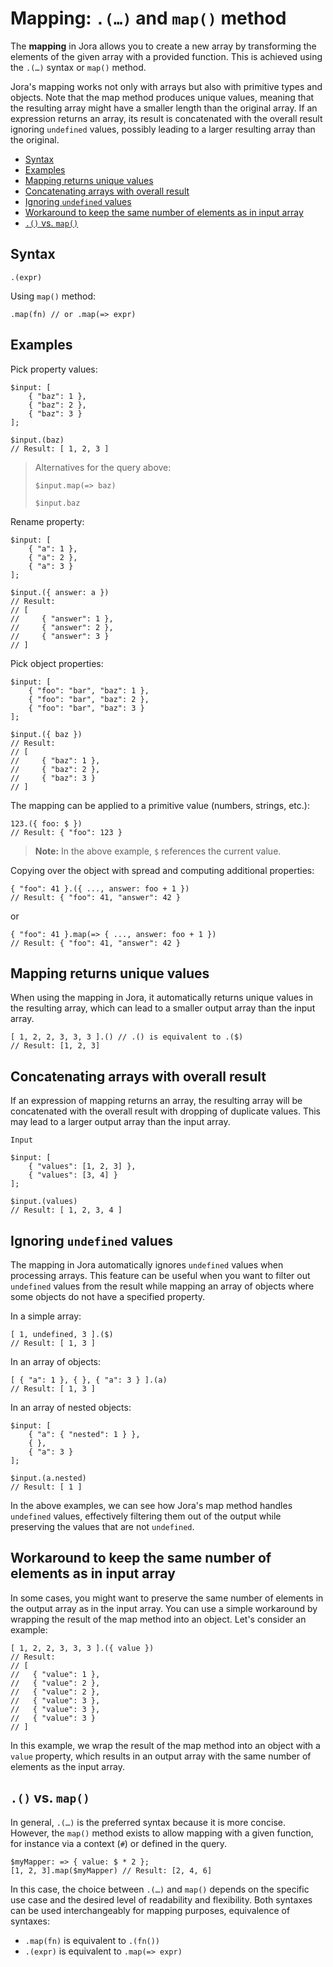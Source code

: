 # Mapping: `.(…)` and `map()` method

The **mapping** in Jora allows you to create a new array by transforming the elements of the given array with a provided function. This is achieved using the `.(…)` syntax or `map()` method.

Jora's mapping works not only with arrays but also with primitive types and objects. Note that the map method produces unique values, meaning that the resulting array might have a smaller length than the original array. If an expression returns an array, its result is concatenated with the overall result ignoring `undefined` values, possibly leading to a larger resulting array than the original.

- [Syntax](#syntax)
- [Examples](#examples)
- [Mapping returns unique values](#mapping-returns-unique-values)
- [Concatenating arrays with overall result](#concatenating-arrays-with-overall-result)
- [Ignoring `undefined` values](#ignoring-undefined-values)
- [Workaround to keep the same number of elements as in input array](#workaround-to-keep-the-same-number-of-elements-as-in-input-array)
- [`.()` vs. `map()`](#-vs-map)

## Syntax

```jora
.(expr)
```

Using `map()` method:

```jora
.map(fn) // or .map(=> expr)
```

## Examples

Pick property values:

```jora
$input: [
    { "baz": 1 },
    { "baz": 2 },
    { "baz": 3 }
];

$input.(baz)
// Result: [ 1, 2, 3 ]
```

> Alternatives for the query above:
> ```jora
> $input.map(=> baz)
> ```
> ```jora
> $input.baz
> ```

Rename property:

```jora
$input: [
    { "a": 1 },
    { "a": 2 },
    { "a": 3 }
];

$input.({ answer: a })
// Result:
// [
//     { "answer": 1 },
//     { "answer": 2 },
//     { "answer": 3 }
// ]
```

Pick object properties:

```jora
$input: [
    { "foo": "bar", "baz": 1 },
    { "foo": "bar", "baz": 2 },
    { "foo": "bar", "baz": 3 }
];

$input.({ baz })
// Result:
// [
//     { "baz": 1 },
//     { "baz": 2 },
//     { "baz": 3 }
// ]
```

The mapping can be applied to a primitive value (numbers, strings, etc.):

```jora
123.({ foo: $ })
// Result: { "foo": 123 }
```

> **Note:** In the above example, `$` references the current value.

Copying over the object with spread and computing additional properties:

```jora
{ "foo": 41 }.({ ..., answer: foo + 1 })
// Result: { "foo": 41, "answer": 42 }
```

or

```jora
{ "foo": 41 }.map(=> { ..., answer: foo + 1 })
// Result: { "foo": 41, "answer": 42 }
```

## Mapping returns unique values

When using the mapping in Jora, it automatically returns unique values in the resulting array, which can lead to a smaller output array than the input array.

```jora
[ 1, 2, 2, 3, 3, 3 ].() // .() is equivalent to .($)
// Result: [1, 2, 3]
```

## Concatenating arrays with overall result

If an expression of mapping returns an array, the resulting array will be concatenated with the overall result with dropping of duplicate values. This may lead to a larger output array than the input array.

`Input`

```jora
$input: [
    { "values": [1, 2, 3] },
    { "values": [3, 4] }
];

$input.(values)
// Result: [ 1, 2, 3, 4 ]
```

## Ignoring `undefined` values

The mapping in Jora automatically ignores `undefined` values when processing arrays. This feature can be useful when you want to filter out `undefined` values from the result while mapping an array of objects where some objects do not have a specified property.

In a simple array:

```jora
[ 1, undefined, 3 ].($)
// Result: [ 1, 3 ]
```

In an array of objects:

```jora
[ { "a": 1 }, { }, { "a": 3 } ].(a)
// Result: [ 1, 3 ]
```

In an array of nested objects:

```jora
$input: [
    { "a": { "nested": 1 } },
    { },
    { "a": 3 }
];

$input.(a.nested)
// Result: [ 1 ]
```

In the above examples, we can see how Jora's map method handles `undefined` values, effectively filtering them out of the output while preserving the values that are not `undefined`.

## Workaround to keep the same number of elements as in input array

In some cases, you might want to preserve the same number of elements in the output array as in the input array. You can use a simple workaround by wrapping the result of the map method into an object. Let's consider an example:

```jora
[ 1, 2, 2, 3, 3, 3 ].({ value })
// Result:
// [
//   { "value": 1 },
//   { "value": 2 },
//   { "value": 2 },
//   { "value": 3 },
//   { "value": 3 },
//   { "value": 3 }
// ]
```

In this example, we wrap the result of the map method into an object with a `value` property, which results in an output array with the same number of elements as the input array.

## `.()` vs. `map()`

In general, `.(…)` is the preferred syntax because it is more concise. However, the `map()` method exists to allow mapping with a given function, for instance via a context (`#`) or defined in the query.

```jora
$myMapper: => { value: $ * 2 };
[1, 2, 3].map($myMapper) // Result: [2, 4, 6]
```

In this case, the choice between `.(…)` and `map()` depends on the specific use case and the desired level of readability and flexibility. Both syntaxes can be used interchangeably for mapping purposes, equivalence of syntaxes:

- `.map(fn)` is equivalent to `.(fn())`
- `.(expr)` is equivalent to `.map(=> expr)`
